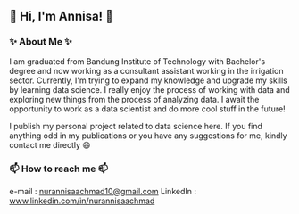 ## 👋 Hi, I'm Annisa! 👋
### ✨ About Me ✨

I am graduated from Bandung Institute of Technology with Bachelor's degree and now working as a consultant assistant working in the irrigation sector. Currently, I'm trying to expand my knowledge and upgrade my skills by learning data science. I really enjoy the process of working with data and exploring new things from the process of analyzing data. I await the opportunity to work as a data scientist and do more cool stuff in the future!

I publish my personal project related to data science here. If you find anything odd in my publications or you have any suggestions for me, kindly contact me directly 😄

### 📫 How to reach me 📫
e-mail : nurannisaachmad10@gmail.com
LinkedIn : www.linkedin.com/in/nurannisaachmad

<!--
**nurannisaa/nurannisaa** is a ✨ _special_ ✨ repository because its `README.md` (this file) appears on your GitHub profile.

Here are some ideas to get you started:

- 🔭 I’m currently working on ...
- 🌱 I’m currently learning Data Science
- 📫 How to reach me: ...
- 😄 Pronouns: ...
- ⚡ Fun fact: ...
-->

